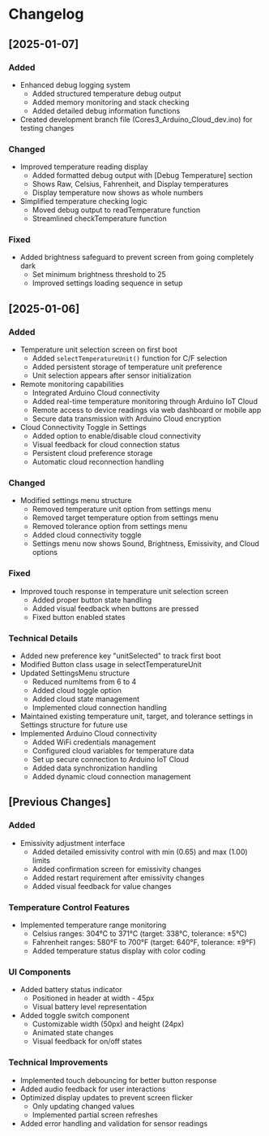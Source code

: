 # Changelog


## [2025-01-07]

### Added
- Enhanced debug logging system
  - Added structured temperature debug output
  - Added memory monitoring and stack checking
  - Added detailed debug information functions
- Created development branch file (Cores3_Arduino_Cloud_dev.ino) for testing changes

### Changed
- Improved temperature reading display
  - Added formatted debug output with [Debug Temperature] section
  - Shows Raw, Celsius, Fahrenheit, and Display temperatures
  - Display temperature now shows as whole numbers
- Simplified temperature checking logic
  - Moved debug output to readTemperature function
  - Streamlined checkTemperature function

### Fixed
- Added brightness safeguard to prevent screen from going completely dark
  - Set minimum brightness threshold to 25
  - Improved settings loading sequence in setup

## [2025-01-06]

### Added
- Temperature unit selection screen on first boot
  - Added `selectTemperatureUnit()` function for C/F selection
  - Added persistent storage of temperature unit preference
  - Unit selection appears after sensor initialization
- Remote monitoring capabilities
  - Integrated Arduino Cloud connectivity
  - Added real-time temperature monitoring through Arduino IoT Cloud
  - Remote access to device readings via web dashboard or mobile app
  - Secure data transmission with Arduino Cloud encryption
- Cloud Connectivity Toggle in Settings
  - Added option to enable/disable cloud connectivity
  - Visual feedback for cloud connection status
  - Persistent cloud preference storage
  - Automatic cloud reconnection handling

### Changed
- Modified settings menu structure
  - Removed temperature unit option from settings menu
  - Removed target temperature option from settings menu
  - Removed tolerance option from settings menu
  - Added cloud connectivity toggle
  - Settings menu now shows Sound, Brightness, Emissivity, and Cloud options

### Fixed
- Improved touch response in temperature unit selection screen
  - Added proper button state handling
  - Added visual feedback when buttons are pressed
  - Fixed button enabled states

### Technical Details
- Added new preference key "unitSelected" to track first boot
- Modified Button class usage in selectTemperatureUnit
- Updated SettingsMenu structure
  - Reduced numItems from 6 to 4
  - Added cloud toggle option
  - Added cloud state management
  - Implemented cloud connection handling
- Maintained existing temperature unit, target, and tolerance settings in Settings structure for future use
- Implemented Arduino Cloud connectivity
  - Added WiFi credentials management
  - Configured cloud variables for temperature data
  - Set up secure connection to Arduino IoT Cloud
  - Added data synchronization handling
  - Added dynamic cloud connection management

## [Previous Changes]

### Added
- Emissivity adjustment interface
  - Added detailed emissivity control with min (0.65) and max (1.00) limits
  - Added confirmation screen for emissivity changes
  - Added restart requirement after emissivity changes
  - Added visual feedback for value changes

### Temperature Control Features
- Implemented temperature range monitoring
  - Celsius ranges: 304°C to 371°C (target: 338°C, tolerance: ±5°C)
  - Fahrenheit ranges: 580°F to 700°F (target: 640°F, tolerance: ±9°F)
  - Added temperature status display with color coding

### UI Components
- Added battery status indicator
  - Positioned in header at width - 45px
  - Visual battery level representation
- Added toggle switch component
  - Customizable width (50px) and height (24px)
  - Animated state changes
  - Visual feedback for on/off states

### Technical Improvements
- Implemented touch debouncing for better button response
- Added audio feedback for user interactions
- Optimized display updates to prevent screen flicker
  - Only updating changed values
  - Implemented partial screen refreshes
- Added error handling and validation for sensor readings

